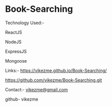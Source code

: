 # Book-Searching

Technology Used:-

ReactJS

NodeJS

ExpressJS

Mongoose



Links:-
https://vikezme.github.io/Book-Searching/

https://github.com/vikezme/Book-Searching.git


Contact:-
vikezme@gmail.com

github- vikezme


